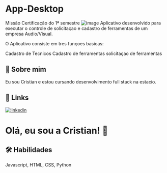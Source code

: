 
# App-Desktop
Missão Certificação do 1ª semestre
![image](https://user-images.githubusercontent.com/104402733/196836852-c3d584c4-1e24-4ab3-91c9-ffb8d80ef98c.png)
Aplicativo desenvolvido para executar o controle de solicitaçao e cadastro de ferramentas
de um empresa Audio/Visual.

O Aplicativo consiste em tres funçoes basicas:

Cadastro de Tecnicos
Cadastro de ferramentas
solicitaçao de ferramentas


## 🚀 Sobre mim
Eu sou Cristian e estou cursando desenvolvimento full stack na estacio.


## 🔗 Links
[![linkedin](https://img.shields.io/badge/linkedin-0A66C2?style=for-the-badge&logo=linkedin&logoColor=white)](https://www.linkedin.com/in/cristian-bevilaqua-6506ba217/)


# Olá, eu sou a Cristian! 👋


## 🛠 Habilidades
Javascript, HTML, CSS, Python
